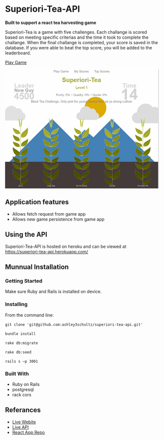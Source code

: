 # Superiori-Tea-API
**Built to support a react tea harvesting game**

Superiori-Tea is a game with five challenges. Each challange is scored based on meeting specific criterias and the time it took to complete the challange. When the final challange is completed, your score is saved in the database. If you were able to beat the top score, you will be added to the leaderboard. 

[Play Game](https://superiori-tea.herokuapp.com/)

![screenshot](https://raw.githubusercontent.com/ashley3schultz/superiori-tea/master/src/components/images/screenshot.png)

## Application features
* Allows fetch request from game app
* Allows new game persistence from game app

## Using the API
Superiori-Tea-API is hosted on heroku and can be viewed at https://superiori-tea-api.herokuapp.com/

## Munnual Installation 

### Getting Started 
Make sure Ruby and Rails is installed on device.

### Installing
From the command line:
  ```
  git clone 'git@github.com:ashley3schultz/superiori-tea-api.git'
  ```
  ```
  bundle install
  ```
  ```
  rake db:migrate
  ```
  ```
  rake db:seed
  ```
  ```
  rails s –p 3001
  ```
	
### Built With
* Ruby on Rails
* postgresql
* rack cors
 
## Referances
* [Live Webite](https://superiori-tea.herokuapp.com/)
* [Live API](https://superiori-tea-api.herokuapp.com/)
* [React App Repo](https://github.com/ashley3schultz/superiori-tea-api)
